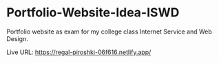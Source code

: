 # Portfolio-Website-Idea-ISWD

Portfolio website as exam for my college class Internet Service and Web Design.

Live URL: https://regal-piroshki-06f616.netlify.app/

